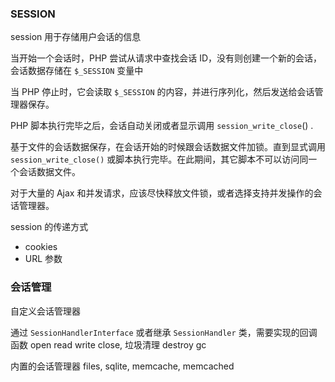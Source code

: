 ### SESSION
session 用于存储用户会话的信息

当开始一个会话时，PHP 尝试从请求中查找会话 ID，没有则创建一个新的会话，会话数据存储在 `$_SESSION` 变量中

当 PHP 停止时，它会读取 `$_SESSION` 的内容，并进行序列化，然后发送给会话管理器保存。

PHP 脚本执行完毕之后，会话自动关闭或者显示调用 `session_write_close`() .

基于文件的会话数据保存，在会话开始的时候跟会话数据文件加锁。直到显式调用 `session_write_close()` 或脚本执行完毕。在此期间，其它脚本不可以访问同一个会话数据文件。

对于大量的 Ajax 和并发请求，应该尽快释放文件锁，或者选择支持并发操作的会话管理器。

session 的传递方式

* cookies
* URL 参数

### 会话管理

自定义会话管理器

通过 `SessionHandlerInterface` 或者继承 `SessionHandler` 类，需要实现的回调函数 open read write close, 垃圾清理 destroy gc

内置的会话管理器 files, sqlite, memcache, memcached